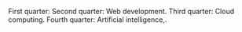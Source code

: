 First quarter:
Second quarter: Web development.
Third quarter: Cloud computing.
Fourth quarter: Artificial intelligence,\.
